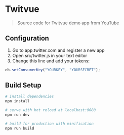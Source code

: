 # Twitvue

> Source code for Twitvue demo app from YouTube

## Configuration

1. Go to app.twitter.com and register a new app
2. Open src/twitter.js in your text editor
3. Change this line and add your tokens:

```javascript
cb.setConsumerKey("YOURKEY", "YOURSECRET");
```

## Build Setup

``` bash
# install dependencies
npm install

# serve with hot reload at localhost:8080
npm run dev

# build for production with minification
npm run build
```

